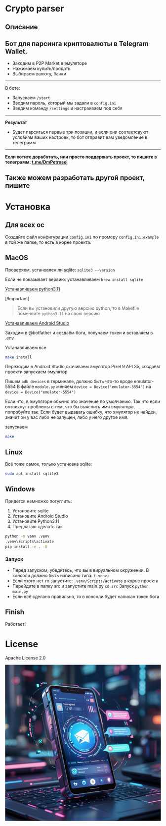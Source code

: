 # Crypto parser
## Описание

Бот для парсинга криптовалюты в Telegram Wallet.
---
- Заходим в P2P Market в эмуляторе
- Нажимаем купить/продать
- Выбираем валюту, банки
---
В боте:
- Запускаем `/start`
- Вводим пароль, который мы задали в `config.ini`
- Введим команду `/settings` и настраиваем под себя
---
**Результат**

- Будет парситься первые три позиции, и если они соответсвуют условиям ваших настроек, то бот отправит вам уведомление в телеграмм

---
**Если хотите доработать, или просто поддержать проект, то пишите в телеграмм: [t.me/DmPetrosel](t.me/DmPetrosel)**

Также можем разработать другой проект, пишите
---

# Установка


## Для всех ос

Создайте файл конфигурации `config.ini` по промеру `config.ini.example` в той же папке, то есть в корне проекта.

## MacOS

Проверяем, установлен ли sqlite: `sqlite3 --version`

Если не показывает вервию: устанавливаем `brew install sqlite`

[Устанавливаем python3.11](https://www.python.org/downloads/macos/)

[!Important]
> Если вы установили другую версию python, то в Makefile поменяйте `python3.11` на свою версию

[Устанавливаем Android Studio](https://developer.android.com/studio?hl=ru)

Заходим в @botfather и создаём бота, получаем токен и вставляем в .env

Устанавливаем все
```bash
make install
```
Переходим в Android Studio,скачиваем эмулятор Pixel 9 API 35, создаём проекти запускаем эмулятор

Пишем `adb devices` в терминале, должно быть что-то вроде emulator-5554
В файле `module.py` меняем `device = Device("emulator-5554")` на `device = Device("emulator-5554")`

Если что, в эмуляторе обычно это значение по умолчанию. Так что если возникнут проблемы с тем, что бы выяснить имя эмулятора, попробуйте так. Если будет выдавать ошибку, что эмулятор не найден, значит он у вас либо не запущен, либо у него другое имя.

запускаем
```bash
make
```

## Linux

Всё тоже самое, только установка sqlite:

```bash
sudo apt install sqlite3
```

## Windows

Придётся немножко погуглить:
1. Установите sqlite
2. Установите Android Studio
3. Установите Python3.11
4. Предлагаю сделать так
```bash
python -m venv .venv
.venv\Scripts\activate
pip install -e . -U
```

### Запуск
- Перед запуском, убедитесь, что вы в вируальном окружении. В консоли должно быть написано типа: `(.venv)`
- Если этого нет то запустите:
`.venv/Scripts/activate` в корне проекта
- Перейдите в папку src и запустите main.py
`cd src`
Запуск
`python main.py`
- Если всё сделано правильно, то в консоли будет написан токен бота

## Finish


Работает!

# License

Apache License 2.0

![Basebot](./img/baner.jpg)
